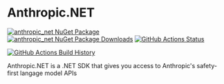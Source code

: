 # Anthropic.NET

[![anthropic_net NuGet Package](https://img.shields.io/nuget/v/anthropic.net.svg)](https://www.nuget.org/packages/anthropic.net/) [![anthropic_net NuGet Package Downloads](https://img.shields.io/nuget/dt/anthropic.net)](https://www.nuget.org/packages/anthropic.net) [![GitHub Actions Status](https://github.com/tinonetic/anthropic.net/workflows/Build/badge.svg?branch=main)](https://github.com/tinonetic/anthropic.net/actions)

[![GitHub Actions Build History](https://buildstats.info/github/chart/tinonetic/anthropic.net?branch=main&includeBuildsFromPullRequest=false)](https://github.com/tinonetic/anthropic.net/actions)


Anthropic.NET is a .NET SDK that gives you access to Anthropic's safety-first langage model APIs

